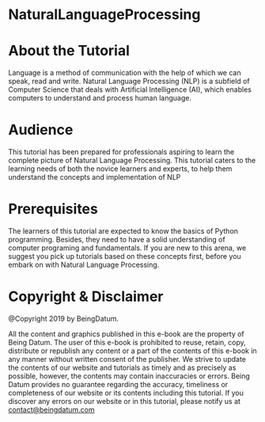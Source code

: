 # NaturalLanguageProcessing

# About the Tutorial             
                                                                                          
Language is a method of communication with the help of which we can speak, read and write. Natural Language Processing (NLP) is a subfield of Computer Science that deals with Artificial Intelligence (AI), which enables computers to understand and process human language.  

# Audience 

This tutorial has been prepared for professionals aspiring to learn the complete picture of Natural Language Processing. This tutorial caters to the learning needs of both the novice learners and experts, to help them understand the concepts and implementation of NLP

# Prerequisites 

The learners of this tutorial are expected to know the basics of Python programming. Besides, they need to have a solid understanding of computer programing and fundamentals. If you are new to this arena, we suggest you pick up tutorials based on these concepts first, before you embark on with Natural Language Processing.

# Copyright & Disclaimer 
@Copyright 2019 by BeingDatum. 

All the content and graphics published in this e-book are the property of Being Datum. The user of this e-book is prohibited to reuse, retain, copy, distribute or republish any content or a part of the contents of this e-book in any manner without written consent of the publisher. We strive to update the contents of our website and tutorials as timely and as precisely as possible, however, the contents may contain inaccuracies or errors. Being Datum provides no guarantee regarding the accuracy, timeliness or completeness of our website or its contents including this tutorial. If you discover any errors on our website or in this tutorial, please notify us at contact@beingdatum.com
